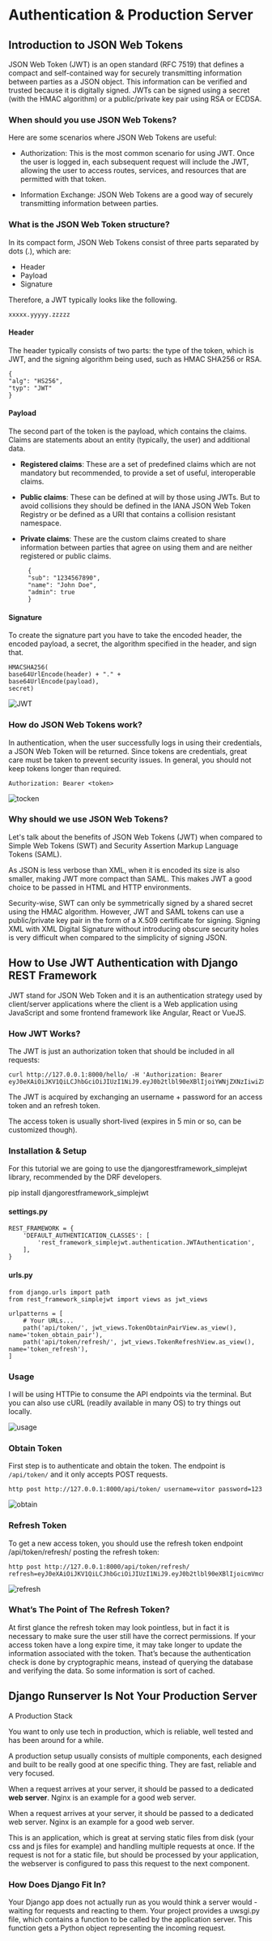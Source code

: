 # Authentication & Production Server

## Introduction to JSON Web Tokens

JSON Web Token (JWT) is an open standard (RFC 7519) that defines a compact and self-contained way for securely transmitting information between parties as a JSON object. This information can be verified and trusted because it is digitally signed. JWTs can be signed using a secret (with the HMAC algorithm) or a public/private key pair using RSA or ECDSA.

### When should you use JSON Web Tokens?

Here are some scenarios where JSON Web Tokens are useful:

* Authorization: This is the most common scenario for using JWT. Once the user is logged in, each subsequent request will include the JWT, allowing the user to access routes, services, and resources that are permitted with that token.

* Information Exchange: JSON Web Tokens are a good way of securely transmitting information between parties.

### What is the JSON Web Token structure?

In its compact form, JSON Web Tokens consist of three parts separated by dots (.), which are:

* Header
* Payload
* Signature

Therefore, a JWT typically looks like the following.

    xxxxx.yyyyy.zzzzz


#### Header

The header typically consists of two parts: the type of the token, which is JWT, and the signing algorithm being used, such as HMAC SHA256 or RSA.

    {
    "alg": "HS256",
    "typ": "JWT"
    }

#### Payload

The second part of the token is the payload, which contains the claims. Claims are statements about an entity (typically, the user) and additional data.

* **Registered claims**: These are a set of predefined claims which are not mandatory but recommended, to provide a set of useful, interoperable claims.
* **Public claims**: These can be defined at will by those using JWTs. But to avoid collisions they should be defined in the IANA JSON Web Token Registry or be defined as a URI that contains a collision resistant namespace.
* **Private claims**: These are the custom claims created to share information between parties that agree on using them and are neither registered or public claims.

        {
        "sub": "1234567890",
        "name": "John Doe",
        "admin": true
        }

#### Signature

To create the signature part you have to take the encoded header, the encoded payload, a secret, the algorithm specified in the header, and sign that.

    HMACSHA256(
    base64UrlEncode(header) + "." +
    base64UrlEncode(payload),
    secret)

![JWT](https://cdn.auth0.com/blog/legacy-app-auth/legacy-app-auth-5.png)

### How do JSON Web Tokens work?

In authentication, when the user successfully logs in using their credentials, a JSON Web Token will be returned. Since tokens are credentials, great care must be taken to prevent security issues. In general, you should not keep tokens longer than required.

    Authorization: Bearer <token>

![tocken](https://cdn2.auth0.com/docs/media/articles/api-auth/client-credentials-grant.png)

### Why should we use JSON Web Tokens?

Let's talk about the benefits of JSON Web Tokens (JWT) when compared to Simple Web Tokens (SWT) and Security Assertion Markup Language Tokens (SAML).

As JSON is less verbose than XML, when it is encoded its size is also smaller, making JWT more compact than SAML. This makes JWT a good choice to be passed in HTML and HTTP environments.

Security-wise, SWT can only be symmetrically signed by a shared secret using the HMAC algorithm. However, JWT and SAML tokens can use a public/private key pair in the form of a X.509 certificate for signing. Signing XML with XML Digital Signature without introducing obscure security holes is very difficult when compared to the simplicity of signing JSON.

## How to Use JWT Authentication with Django REST Framework

JWT stand for JSON Web Token and it is an authentication strategy used by client/server applications where the client is a Web application using JavaScript and some frontend framework like Angular, React or VueJS.

### How JWT Works?

The JWT is just an authorization token that should be included in all requests:

    curl http://127.0.0.1:8000/hello/ -H 'Authorization: Bearer eyJ0eXAiOiJKV1QiLCJhbGciOiJIUzI1NiJ9.eyJ0b2tlbl90eXBlIjoiYWNjZXNzIiwiZXhwIjoxNTQzODI4NDMxLCJqdGkiOiI3ZjU5OTdiNzE1MGQ0NjU3OWRjMmI0OTE2NzA5N2U3YiIsInVzZXJfaWQiOjF9.Ju70kdcaHKn1Qaz8H42zrOYk0Jx9kIckTn9Xx7vhikY'

The JWT is acquired by exchanging an username + password for an access token and an refresh token.

The access token is usually short-lived (expires in 5 min or so, can be customized though).

### Installation & Setup

For this tutorial we are going to use the djangorestframework_simplejwt library, recommended by the DRF developers.

pip install djangorestframework_simplejwt

#### settings.py

    REST_FRAMEWORK = {
        'DEFAULT_AUTHENTICATION_CLASSES': [
            'rest_framework_simplejwt.authentication.JWTAuthentication',
        ],
    }

#### urls.py

    from django.urls import path
    from rest_framework_simplejwt import views as jwt_views

    urlpatterns = [
        # Your URLs...
        path('api/token/', jwt_views.TokenObtainPairView.as_view(), name='token_obtain_pair'),
        path('api/token/refresh/', jwt_views.TokenRefreshView.as_view(), name='token_refresh'),
    ]

### Usage

I will be using HTTPie to consume the API endpoints via the terminal. But you can also use cURL (readily available in many OS) to try things out locally.

![usage](https://simpleisbetterthancomplex.com/media/2018/12/drf-web.png)

### Obtain Token

First step is to authenticate and obtain the token. The endpoint is `/api/token/` and it only accepts POST requests.

    http post http://127.0.0.1:8000/api/token/ username=vitor password=123

![obtain](https://simpleisbetterthancomplex.com/media/2018/12/jwt-obtain-token.png)

### Refresh Token

To get a new access token, you should use the refresh token endpoint /api/token/refresh/ posting the refresh token:

    http post http://127.0.0.1:8000/api/token/refresh/ refresh=eyJ0eXAiOiJKV1QiLCJhbGciOiJIUzI1NiJ9.eyJ0b2tlbl90eXBlIjoicmVmcmVzaCIsImV4cCI6MTU0NTMwODIyMiwianRpIjoiNzAyOGFlNjc0ZTdjNDZlMDlmMzUwYjg3MjU1NGUxODQiLCJ1c2VyX2lkIjoxfQ.Md8AO3dDrQBvWYWeZsd_A1J39z6b6HEwWIUZ7ilOiPE

![refresh](https://simpleisbetterthancomplex.com/media/2018/12/jwt-refresh-token.png)

### What’s The Point of The Refresh Token?

At first glance the refresh token may look pointless, but in fact it is necessary to make sure the user still have the correct permissions. If your access token have a long expire time, it may take longer to update the information associated with the token. That’s because the authentication check is done by cryptographic means, instead of querying the database and verifying the data. So some information is sort of cached.

## Django Runserver Is Not Your Production Server

A Production Stack

You want to only use tech in production, which is reliable, well tested and has been around for a while.

A production setup usually consists of multiple components, each designed and built to be really good at one specific thing. They are fast, reliable and very focused.

When a request arrives at your server, it should be passed to a dedicated **web server**. Nginx is an example for a good web server.

When a request arrives at your server, it should be passed to a dedicated web server. Nginx is an example for a good web server.

This is an application, which is great at serving static files from disk (your css and js files for example) and handling multiple requests at once. If the request is not for a static file, but should be processed by your application, the webserver is configured to pass this request to the next component.

### How Does Django Fit In?

Your Django app does not actually run as you would think a server would - waiting for requests and reacting to them. Your project provides a uwsgi.py file, which contains a function to be called by the application server. This function gets a Python object representing the incoming request.